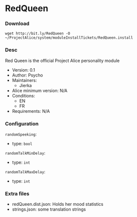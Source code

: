 # RedQueen

### Download
`wget http://bit.ly/RedQueen -O ~/ProjectAlice/system/moduleInstallTickets/RedQueen.install`

### Desc
Red Queen is the official Project Alice personality module

- Version: 0.1
- Author: Psycho
- Maintainers:
  - Jierka
- Alice minimum version: N/A
- Conditions:
  - EN
  - FR
- Requirements: N/A


### Configuration

`randomSpeeking`:
 - type: `bool`
 
`randomTalkMinDelay`:
 - type: `int`

`randomTalkMaxDelay`:
 - type: `int`


### Extra files

- redQueen.dist.json: Holds her mood statistics
- strings.json: some translation strings